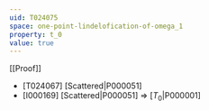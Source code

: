 ```yaml
---
uid: T024075
space: one-point-lindelofication-of-omega_1
property: t_0
value: true
---
```

[[Proof]]

* [T024067] [Scattered|P000051]
* [I000169] [Scattered|P000051] => [$T_0$|P000001]


